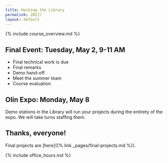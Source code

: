 ```yaml
---
title: Hacking the Library
permalink: 2017/
layout: default
---
```


<div class="jumbotron" markdown="1">
  {% include course_overview.md %}
</div>

<div class="row">

<div class="col-lg-4" markdown="1">

## Final Event: Tuesday, May 2, 9-11 AM

* Final technical work is due
* Final remarks
* Demo hand-off
* Meet the summer team
* Course evaluation

## Olin Expo: Monday, May 8

Demo stations in the Library will run your projects during the entirety of the expo. We will take turns staffing them.

</div>

<div class="col-lg-4" markdown="1">

## Thanks, everyone!

Final projects are [here]({% link _pages/final-projects.md %}).

</div>

<div class="col-lg-4" markdown="1">
{% include office_hours.md %}
</div>

</div>
